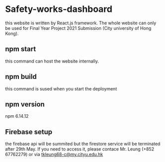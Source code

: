 # Safety-works-dashboard
this website is written by React.js framework. The whole website can only be used for Final Year Project 2021 Submission (City university of Hong Kong).

## npm start
this command can host the website internally.

## npm build
this command is sused when you start the deployment

## npm version
npm 6.14.12

## Firebase setup
the firebase api will be summited but the firestore service will be terminated after 29th May. If you need to access it, please contace Mr. Leung (+852 67762279) or via tkleung68-c@my.cityu.edu.hk
